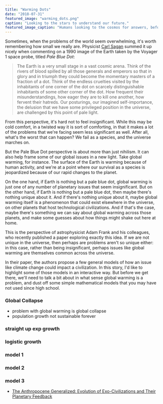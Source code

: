 ```yaml
---
title: "Warming Dots"
date: "2018-07-31"
featured_image: "warming_dots.png"
caption: "Looking to the stars to understand our future."
featured_image_caption: "Humans looking to the cosmos for answers, before they are hunted down by predators, in the aptly-named film Predators. Image credit: 20th Century Fox."
---
```


Sometimes, when the problems of the world seem overwhelming, it's worth remembering how small we really are. Physicist [Carl Sagan](https://en.wikipedia.org/wiki/Carl_Sagan) summed it up nicely when commenting on a 1990 image of the Earth taken by the Voyager 1 space probe, titled _Pale Blue Dot_:

> The Earth is a very small stage in a vast cosmic arena. Think of the rivers of blood spilled by all those generals and emperors so that in glory and in triumph they could become the momentary masters of a fraction of a dot. Think of the endless cruelties visited by the inhabitants of one corner of the dot on scarcely distinguishable inhabitants of some other corner of the dot. How frequent their misunderstandings, how eager they are to kill one another, how fervent their hatreds. Our posturings, our imagined self-importance, the delusion that we have some privileged position in the universe, are challenged by this point of pale light.

From this perspective, it's hard not to feel insignificant. While this may be cold comfort, in a twisted way it is sort of comforting, in that it makes a lot of the problems that we're facing seem less significant as well. After all, what's the worst that can happen? We fail as a species, and the universe marches on.

<CaptionedImage caption="Can you find the pale blue dot? (Source: NASA)" width="80%" src="pale_blue_dot.png" />

But the Pale Blue Dot perspective is about more than just nihilism. It can also help frame some of our global issues in a new light. Take global warming, for instance. The surface of the Earth is warming because of human activity, and we're at a point where our survival as a species is jeopardized because of our rapid changes to the planet.

On the one hand, if Earth is nothing but a pale blue dot, global warming is just one of any number of planetary issues that seem insignificant. But on the other hand, if Earth is nothing but a pale blue dot, then maybe there's nothing unique about it. And if there's nothing unique about it, maybe global warming itself is a phenomenon that could exist elsewhere in the universe, on other planets that host technological civilizations. And if that's the case, maybe there's something we can say about global warming across those planets, and make some guesses about how things might shake out here at home.

This is the perspective of astrophysicist Adam Frank and his colleagues, who recently published a paper exploring exactly this idea. If we are not unique in the universe, then perhaps are problems aren't so unique either: in this case, rather than being insignificant, perhaps issues like global warming are themselves common across the universe.

In their paper, the authors propose a few general models of how an issue like climate change could impact a civilization. In this story, I'd like to highlight some of those models in an interactive way. But before we get there, we'll need to talk a bit about in what sense global warming is a problem, and dust off some simple mathematical models that you may have not used since high school.

### Global Collapse

- problem with global warming is global collapse
- population growth not sustainable forever

### straight up exp growth

<WarmingDots idx={0} caption="Figure 1: An exponential model of population growth."/>

### logistic growth

<WarmingDots idx={1} caption="Figure 2: A logistic model of population growth." />

### model 1

<WarmingDots idx={2} caption="Figure 3: Modeling Population along with the environment." />

### model 2

<WarmingDots idx={3} caption="Figure 4: Fancier model." />

### model 3

<WarmingDots idx={4} caption="Figure 5: Fanciest model." />

- [The Anthropocene Generalized: Evolution of Exo-Civilizations and Their Planetary Feedback](https://www.liebertpub.com/doi/10.1089/ast.2017.1671)
